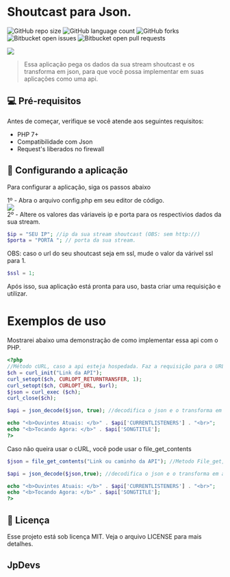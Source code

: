 # Shoutcast para Json.


![GitHub repo size](https://img.shields.io/github/repo-size/JpDevs/Shoutcast-data-to-json?style=for-the-badge)
![GitHub language count](https://img.shields.io/github/languages/count/JpDevs/Shoutcast-data-to-json?style=for-the-badge)
![GitHub forks](https://img.shields.io/github/forks/JpDevs/Shoutcast-data-to-json?style=for-the-badge)
![Bitbucket open issues](https://img.shields.io/bitbucket/issues/JpDevs/Shoutcast-data-to-json?style=for-the-badge)
![Bitbucket open pull requests](https://img.shields.io/bitbucket/pr-raw/JpDevs/Shoutcast-data-to-json?style=for-the-badge)

<img src="https://image.prntscr.com/image/oLQVT0X2SGWzICHXrr-3uA.png">

> Essa aplicação pega os dados da sua stream shoutcast e os transforma em json, para que você possa implementar em suas aplicações como uma api.

## 💻 Pré-requisitos

Antes de começar, verifique se você atende aos seguintes requisitos:
* PHP 7+
* Compatibilidade com Json
* Request's liberados no firewall

## 🚀 Configurando a aplicação

Para configurar a aplicação, siga os passos abaixo

1º - Abra o arquivo config.php em seu editor de código.
<br>
<img src="https://image.prntscr.com/image/fBhGaMwoRg-Y3WGIUEit2Q.png"></img>
<br>
2º - Altere os valores das váriaveis ip e porta para os respectivios dados da sua stream.
```php
$ip = "SEU IP"; //ip da sua stream shoutcast (OBS: sem http://)
$porta = "PORTA "; // porta da sua stream.
```

OBS: caso o url do seu shoutcast seja em ssl, mude o valor da várivel ssl para 1.
```PHP
$ssl = 1;
```

Após isso, sua aplicação está pronta para uso, basta criar uma requisição e utilizar.

# Exemplos de uso
Mostrarei abaixo uma demonstração de como implementar essa api com o PHP.

```PHP
<?php
//Método cURL, caso a api esteja hospedada. Faz a requisição para o URL desejado. (Usar apenas URL)
$ch = curl_init("Link da API");
curl_setopt($ch, CURLOPT_RETURNTRANSFER, 1);
curl_setopt($ch, CURLOPT_URL, $url);
$json = curl_exec ($ch);
curl_close($ch);

$api = json_decode($json, true); //decodifica o json e o transforma em associativo.

echo "<b>Ouvintes Atuais: </b>" . $api['CURRENTLISTENERS'] . "<br>";
echo "<b>Tocando Agora: </b>" . $api['SONGTITLE'];
?>

```
Caso não queira usar o cURL, você pode usar o file_get_contents
```PHP
$json = file_get_contents("Link ou caminho da API"); //Metodo File_get, funciona tanto em URL quanto em caminho de arquivo

$api = json_decode($json,true); //decodifica o json e o transforma em associativo.

echo "<b>Ouvintes Atuais: </b>" . $api['CURRENTLISTENERS'] . "<br>";
echo "<b>Tocando Agora: </b>" . $api['SONGTITLE'];
?>
```

## 📝 Licença

Esse projeto está sob licença MIT. Veja o arquivo LICENSE para mais detalhes.

## JpDevs
